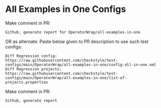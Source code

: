 # All Examples in One Configs
Make comment in PR:
```
Github, generate report for OperatorWrap/all-examples-in-one
```
OR as alternate:
Paste below given to PR description to use such test configs:
```
Diff Regression config: https://raw.githubusercontent.com/checkstyle/test-configs/main/OperatorWrap/all-examples-in-one/config-all-in-one.xml
Diff Regression projects: https://raw.githubusercontent.com/checkstyle/test-configs/main/OperatorWrap/all-examples-in-one/list-of-projects.properties
```
Make comment in PR:
```
Github, generate report
```

